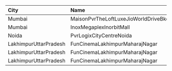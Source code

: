 | City                  | Name                                 |  Time | Type     | Price | Capacity | Booked |
| :-------------------- | :----------------------------------- | ----: | :------- | ----: | -------: | -----: |
| Mumbai                | MaisonPvrTheLoftLuxeJioWorldDriveBkc | 11:35 | Platinum |  500₹ |       33 |     28 |
| Mumbai                | InoxMegaplexInorbitMall              | 11:45 | Insignia |  300₹ |       12 |      0 |
| Noida                 | PvrLogixCityCentreNoida              | 14:20 | Classic  |  295₹ |       43 |     43 |
| LakhimpurUttarPradesh | FunCinemaLakhimpurMaharajNagar       | 15:30 | Recliner |  250₹ |      100 |      0 |
| LakhimpurUttarPradesh | FunCinemaLakhimpurMaharajNagar       | 15:30 | Premium  |  140₹ |      100 |      0 |
| LakhimpurUttarPradesh | FunCinemaLakhimpurMaharajNagar       | 15:30 | Classic  |   90₹ |      100 |      0 |